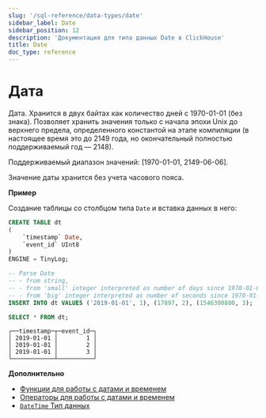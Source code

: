```yaml
---
slug: '/sql-reference/data-types/date'
sidebar_label: Date
sidebar_position: 12
description: 'Документация для типа данных Date в ClickHouse'
title: Date
doc_type: reference
---
```

# Дата

Дата. Хранится в двух байтах как количество дней с 1970-01-01 (без знака). Позволяет хранить значения только с начала эпохи Unix до верхнего предела, определенного константой на этапе компиляции (в настоящее время это до 2149 года, но окончательный полностью поддерживаемый год — 2148).

Поддерживаемый диапазон значений: \[1970-01-01, 2149-06-06\].

Значение даты хранится без учета часового пояса.

**Пример**

Создание таблицы со столбцом типа `Date` и вставка данных в него:

```sql
CREATE TABLE dt
(
    `timestamp` Date,
    `event_id` UInt8
)
ENGINE = TinyLog;
```

```sql
-- Parse Date
-- - from string,
-- - from 'small' integer interpreted as number of days since 1970-01-01, and
-- - from 'big' integer interpreted as number of seconds since 1970-01-01.
INSERT INTO dt VALUES ('2019-01-01', 1), (17897, 2), (1546300800, 3);

SELECT * FROM dt;
```

```text
┌──timestamp─┬─event_id─┐
│ 2019-01-01 │        1 │
│ 2019-01-01 │        2 │
│ 2019-01-01 │        3 │
└────────────┴──────────┘
```

**Дополнительно**

- [Функции для работы с датами и временем](../../sql-reference/functions/date-time-functions.md)
- [Операторы для работы с датами и временем](../../sql-reference/operators#operators-for-working-with-dates-and-times)
- [`DateTime` Тип данных](../../sql-reference/data-types/datetime.md)